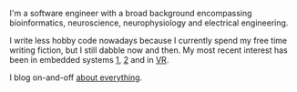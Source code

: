 I'm a software engineer with a broad background encompassing bioinformatics, neuroscience, neurophysiology and electrical engineering.

I write less hobby code nowadays because I currently spend my free time writing fiction, but I still dabble now and then. My most recent interest has been in embedded systems [1], [2] and in [VR].

[1]: https://github.com/kghose/sphero-glove
[2]: https://github.com/kghose/hotwaterjack
[VR]: https://github.com/kghose/hyperquest

I blog on-and-off [about everything][blog].

[blog]: https://kaushikghose.wordpress.com

<!--
**kghose/kghose** is a ✨ _special_ ✨ repository because its `README.md` (this file) appears on your GitHub profile.

Here are some ideas to get you started:

- 🔭 I’m currently working on ...
- 🌱 I’m currently learning ...
- 👯 I’m looking to collaborate on ...
- 🤔 I’m looking for help with ...
- 💬 Ask me about ...
- 📫 How to reach me: ...
- 😄 Pronouns: ...
- ⚡ Fun fact: ...
-->
